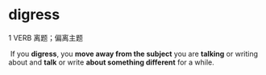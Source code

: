 # digress

1 VERB 离题；偏离主题

​	If you **digress**, you **move away from the subject** you are **talking** or writing about and **talk** or write **about something different** for a while.